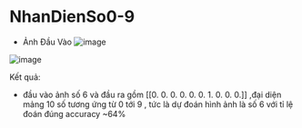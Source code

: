 ﻿# NhanDienSo0-9

- Ảnh Đầu Vào
![image](https://github.com/user-attachments/assets/10514a93-7021-49a4-a9cd-c08b8e097725)


     
![image](https://github.com/user-attachments/assets/fef15bd4-4d08-48cb-a107-31e4965c2aa1)

Kết quả: 
- đầu vào ảnh số 6 và đầu ra gồm [[0. 0. 0. 0. 0. 0. 1. 0. 0. 0.]] ,đại diện mảng 10 số tương ứng từ 0 tới 9 , tức là dự đoán hình ảnh là số 6 với tỉ lệ đoán đúng accuracy ~64%



